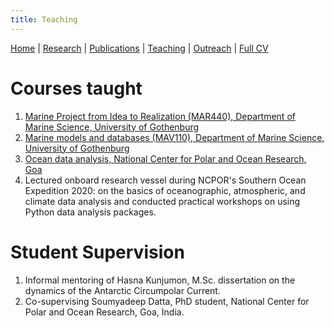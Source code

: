 ```yaml
---
title: Teaching
---
```

[Home](index.html) | [Research](research.html) | [Publications](publications.html) | [Teaching](teaching.html) | [Outreach](outreach.html) |  [Full CV](https://github.com/adityarn/CV/blob/master/CV.pdf)

# Courses taught

1. [Marine Project from Idea to Realization (MAR440), Department of Marine Science, University of Gothenburg](https://github.com/adityarn/MAR440_PythonModule)
1. [Marine models and databases (MAV110), Department of Marine Science, University of Gothenburg](https://github.com/adityarn/MAV110_PythonModule/tree/main)
1. [Ocean data analysis, National Center for Polar and Ocean Research, Goa](https://github.com/adityarn/PythonWorkshopNCPOR)
1. Lectured onboard research vessel during NCPOR's Southern Ocean Expedition 2020: on the basics of oceanographic, atmospheric, and climate data analysis and conducted practical workshops on using Python data analysis packages.


# Student Supervision

1. Informal mentoring of Hasna Kunjumon, M.Sc. dissertation on the dynamics of the Antarctic Circumpolar Current.
1. Co-supervising Soumyadeep Datta, PhD student, National Center for Polar and Ocean Research, Goa, India.
